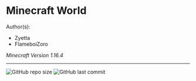 # Minecraft World 
Author(s):
 - Zyetta
 - FlameboiZoro

*Minecraft Version 1.16.4*


***
![GitHub repo size](https://img.shields.io/github/repo-size/zyetta/mainWorld?style=flat-square) ![GitHub last commit](https://img.shields.io/github/last-commit/zyetta/mainWorld?style=flat-square)